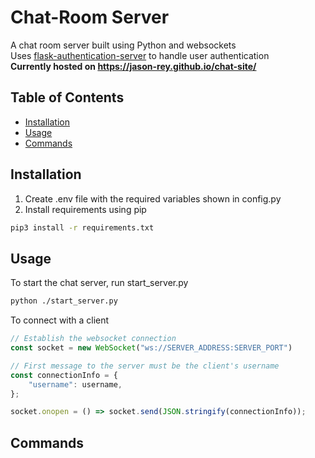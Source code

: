 # Chat-Room Server
A chat room server built using Python and websockets
<br>
Uses [flask-authentication-server](https://github.com/jason-rey/flask-authentication-server) to handle user authentication
<br>
**Currently hosted on https://jason-rey.github.io/chat-site/**
<br>
## Table of Contents
- [Installation](#installation)
- [Usage](#usage)
- [Commands](#commands)

## Installation
1. Create .env file with the required variables shown in config.py
2. Install requirements using pip
```bash
pip3 install -r requirements.txt
```

## Usage
To start the chat server, run start_server.py
```bash
python ./start_server.py
```
To connect with a client
```javascript
// Establish the websocket connection
const socket = new WebSocket("ws://SERVER_ADDRESS:SERVER_PORT")

// First message to the server must be the client's username
const connectionInfo = {
    "username": username,
};

socket.onopen = () => socket.send(JSON.stringify(connectionInfo));
```

## Commands
